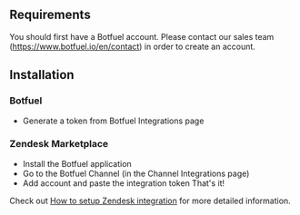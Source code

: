 ## Requirements
You should first have a Botfuel account. 
Please contact our sales team (https://www.botfuel.io/en/contact) in order to create an account.

## Installation

### Botfuel
- Generate a token from Botfuel Integrations page

### Zendesk Marketplace
- Install the Botfuel application 
- Go to the Botfuel Channel (in the Channel Integrations page)
- Add account and paste the integration token
That's it!

Check out 
[How to setup Zendesk integration](https://help.botfuel.io/how-to-setup-zendesk-integration) 
for more detailed information.
